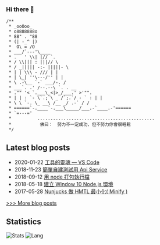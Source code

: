 ### Hi there 👋


```
/**
 * _ooOoo_
 * o8888888o
 * 88" . "88
 * (| -_^ |)
 *  O\ = /O
 * ___/`---'\____
 * .   ' \\| |// `.
 * / \\||| : |||// \
 * / _||||| -:- |||||- \
 * | | \\\ - /// | |
 * | \_| ''\---/'' | |
 * \ .-\__ `-` ___/-. /
 * ___`. .' /--.--\ `. . __
 * ."" '< `.___\_<|>_/___.' >'"".
 * | | : `- \`.;`\ _ /`;.`/ - ` : | |
 * \ \ `-. \_ __\ /__ _/ .-` / /
 * ======`-.____`-.___\_____/___.-`____.-'======
 * `=---='
 *          .............................................
 *           佛曰：　努力不一定成功，但不努力你會很輕鬆
 */
```

## Latest blog posts
- 2020-01-22 [工具的靈魂 — VS Code](https://medium.com/@bird23074035/%E5%B7%A5%E5%85%B7%E7%9A%84%E9%9D%88%E9%AD%82-vs-code-1abe2e0f603f)
- 2018-11-23 [簡單自建測試用 Api Service](https://medium.com/@bird23074035/%E7%B0%A1%E5%96%AE%E8%87%AA%E5%BB%BA%E6%B8%AC%E8%A9%A6%E7%94%A8-api-service-473aa2a6f30b)
- 2018-09-12 [用 node 打包執行檔](https://medium.com/@bird23074035/%E7%94%A8-node-%E6%89%93%E5%8C%85%E5%9F%B7%E8%A1%8C%E6%AA%94-6b9433912712)
- 2018-05-18 [建立 Window 10 Node.js 環境
](https://medium.com/@bird23074035/%E5%BB%BA%E7%AB%8B-window-10-node-js-%E7%92%B0%E5%A2%83-51a1496ba863)
- 2017-05-28 [Nunjucks 做 HMTL 最小化( Minify )](https://medium.com/@bird23074035/nunjucks-%E5%81%9A-hmtl-%E6%9C%80%E5%B0%8F%E5%8C%96-minify-f858a0b6997c)

[>>> More blog posts](https://medium.com/@bird23074035)

## Statistics
![Stats](https://github-readme-stats.vercel.app/api?username=webber0928)
![Lang](https://github-readme-stats.vercel.app/api/top-langs/?username=webber0928&hide=ipynb,html&layout=compact)
